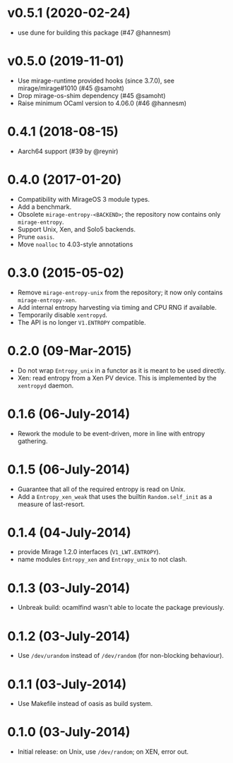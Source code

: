# v0.5.1 (2020-02-24)

* use dune for building this package (#47 @hannesm)

# v0.5.0 (2019-11-01)

* Use mirage-runtime provided hooks (since 3.7.0), see mirage/mirage#1010 (#45 @samoht)
* Drop mirage-os-shim dependency (#45 @samoht)
* Raise minimum OCaml version to 4.06.0 (#46 @hannesm)

# 0.4.1 (2018-08-15)

* Aarch64 support (#39 by @reynir)

# 0.4.0 (2017-01-20)

* Compatibility with MirageOS 3 module types.
* Add a benchmark.
* Obsolete `mirage-entropy-<BACKEND>`; the repository now contains only `mirage-entropy`.
* Support Unix, Xen, and Solo5 backends.
* Prune `oasis`.
* Move `noalloc` to 4.03-style annotations

# 0.3.0 (2015-05-02)

* Remove `mirage-entropy-unix` from the repository; it now only contains `mirage-entropy-xen`.
* Add internal entropy harvesting via timing and CPU RNG if available.
* Temporarily disable `xentropyd`.
* The API is no longer `V1.ENTROPY` compatible.

# 0.2.0 (09-Mar-2015)

* Do not wrap `Entropy_unix` in a functor as it is meant to be used directly.
* Xen: read entropy from a Xen PV device.  This is implemented by the `xentropyd` daemon.

# 0.1.6 (06-July-2014)

* Rework the module to be event-driven, more in line with entropy gathering.

# 0.1.5 (06-July-2014)

* Guarantee that all of the required entropy is read on Unix.
* Add a `Entropy_xen_weak` that uses the builtin `Random.self_init` as a measure of last-resort.

# 0.1.4 (04-July-2014)

* provide Mirage 1.2.0 interfaces (`V1_LWT.ENTROPY`).
* name modules `Entropy_xen` and `Entropy_unix` to not clash.

# 0.1.3 (03-July-2014)

* Unbreak build: ocamlfind wasn't able to locate the package previously.

# 0.1.2 (03-July-2014)

* Use `/dev/urandom` instead of `/dev/random` (for non-blocking behaviour).

# 0.1.1 (03-July-2014)

* Use Makefile instead of oasis as build system.

# 0.1.0 (03-July-2014)

* Initial release: on Unix, use `/dev/random`; on XEN, error out.
